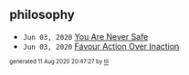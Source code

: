 ## philosophy


* <code>Jun 03, 2020</code> [You Are Never Safe](2020-06-03T07-29-08-you-are-never-safe.md)
* <code>Jun 03, 2020</code> [Favour Action Over Inaction](2020-06-03T07-27-29-favour-action-over-inacion.md)

<sup><sub>generated 11 Aug 2020 20:47:27 by <a href='https://github.com/senorprogrammer/til'>til</a></sub></sup>
